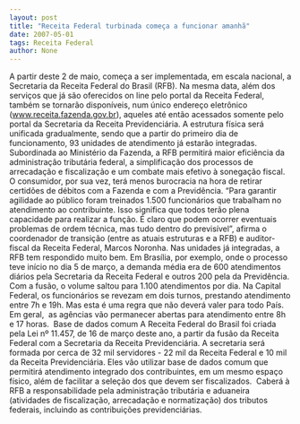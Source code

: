 ```yaml
---
layout: post
title: "Receita Federal turbinada começa a funcionar amanhã"
date: 2007-05-01
tags: Receita Federal
author: None
---
```

A partir deste 2 de maio, começa a ser implementada, em escala nacional, a Secretaria da Receita Federal do Brasil (RFB). 
Na mesma data, além dos serviços que já são oferecidos on line pelo portal da Receita Federal, também se tornarão disponíveis, num único endereço eletrônico (www.receita.fazenda.gov.br), aqueles até então acessados somente pelo portal da Secretaria da Receita Previdenciária.
A estrutura física será unificada gradualmente, sendo que a partir do primeiro dia de funcionamento, 93 unidades de atendimento já estarão integradas. 
Subordinada ao Ministério da Fazenda, a RFB permitirá maior eficiência da administração tributária federal, a simplificação dos processos de arrecadação e fiscalização e um combate mais efetivo à sonegação fiscal. O consumidor, por sua vez, terá menos burocracia na hora de retirar certidões de débitos com a Fazenda e com a Previdência.
“Para garantir agilidade ao público foram treinados 1.500 funcionários que trabalham no atendimento ao contribuinte. Isso significa que todos terão plena capacidade para realizar a função. É claro que podem ocorrer eventuais problemas de ordem técnica, mas tudo dentro do previsível”, afirma o coordenador de transição (entre as atuais estruturas e a RFB) e auditor-fiscal da Receita Federal, Marcos Noronha. 
Nas unidades já integradas, a RFB tem respondido muito bem. Em Brasília, por exemplo, onde o processo teve início no dia 5 de março, a demanda média era de 600 atendimentos diários pela Secretaria da Receita Federal e outros 200 pela da Previdência. Com a fusão, o volume saltou para 1.100 atendimentos por dia.
Na Capital Federal, os funcionários se revezam em dois turnos, prestando atendimento entre 7h e 19h. Mas esta é uma regra que não deverá valer para todo País. Em geral,&nbsp; as agências vão permanecer abertas para atendimento entre 8h e 17 horas.&nbsp; 
Base de dados comum 
A Receita Federal do Brasil foi criada pela Lei nº 11.457, de 16 de março deste ano, a partir da fusão da Receita Federal com a Secretaria da Receita Previdenciária. A secretaria será formada por cerca de 32 mil servidores - 22 mil da Receita Federal e 10 mil da Receita Previdenciária. 
Eles vão utilizar base de dados comum que permitirá atendimento integrado dos contribuintes, em um mesmo espaço físico, além de facilitar a seleção dos que devem ser fiscalizados.&nbsp; Caberá à RFB a responsabilidade pela administração tributária e aduaneira (atividades de fiscalização, arrecadação e normatização) dos tributos federais, incluindo as contribuições previdenciárias. 